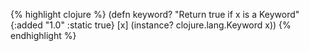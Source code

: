 {% highlight clojure %}
(defn keyword?
  "Return true if x is a Keyword"
  {:added "1.0"
   :static true}
  [x] (instance? clojure.lang.Keyword x))
{% endhighlight %}

